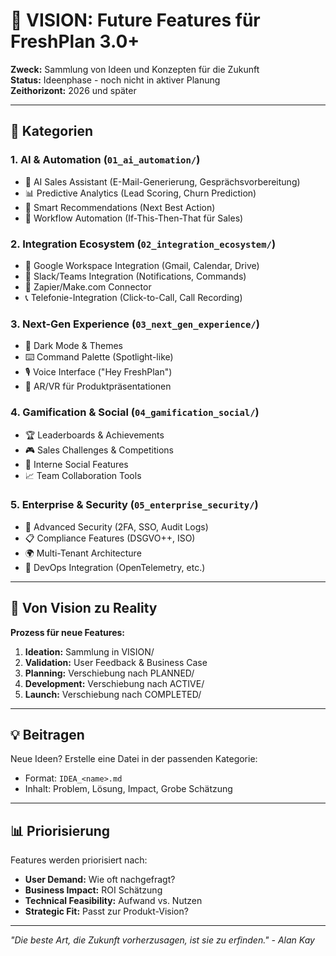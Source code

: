 # 🔮 VISION: Future Features für FreshPlan 3.0+

**Zweck:** Sammlung von Ideen und Konzepten für die Zukunft  
**Status:** Ideenphase - noch nicht in aktiver Planung  
**Zeithorizont:** 2026 und später  

---

## 📂 Kategorien

### 1. **AI & Automation** (`01_ai_automation/`)
- 🤖 AI Sales Assistant (E-Mail-Generierung, Gesprächsvorbereitung)
- 📊 Predictive Analytics (Lead Scoring, Churn Prediction)
- 🎯 Smart Recommendations (Next Best Action)
- 🔄 Workflow Automation (If-This-Then-That für Sales)

### 2. **Integration Ecosystem** (`02_integration_ecosystem/`)
- 📧 Google Workspace Integration (Gmail, Calendar, Drive)
- 💬 Slack/Teams Integration (Notifications, Commands)
- 🔗 Zapier/Make.com Connector
- 📞 Telefonie-Integration (Click-to-Call, Call Recording)

### 3. **Next-Gen Experience** (`03_next_gen_experience/`)
- 🌙 Dark Mode & Themes
- ⌨️ Command Palette (Spotlight-like)
- 🎙️ Voice Interface ("Hey FreshPlan")
- 📱 AR/VR für Produktpräsentationen

### 4. **Gamification & Social** (`04_gamification_social/`)
- 🏆 Leaderboards & Achievements
- 🎮 Sales Challenges & Competitions
- 💬 Interne Social Features
- 📈 Team Collaboration Tools

### 5. **Enterprise & Security** (`05_enterprise_security/`)
- 🔐 Advanced Security (2FA, SSO, Audit Logs)
- 📋 Compliance Features (DSGVO++, ISO)
- 🌍 Multi-Tenant Architecture
- 🔧 DevOps Integration (OpenTelemetry, etc.)

---

## 🚀 Von Vision zu Reality

**Prozess für neue Features:**
1. **Ideation:** Sammlung in VISION/
2. **Validation:** User Feedback & Business Case
3. **Planning:** Verschiebung nach PLANNED/
4. **Development:** Verschiebung nach ACTIVE/
5. **Launch:** Verschiebung nach COMPLETED/

---

## 💡 Beitragen

Neue Ideen? Erstelle eine Datei in der passenden Kategorie:
- Format: `IDEA_<name>.md`
- Inhalt: Problem, Lösung, Impact, Grobe Schätzung

---

## 📊 Priorisierung

Features werden priorisiert nach:
- **User Demand:** Wie oft nachgefragt?
- **Business Impact:** ROI Schätzung
- **Technical Feasibility:** Aufwand vs. Nutzen
- **Strategic Fit:** Passt zur Produkt-Vision?

---

*"Die beste Art, die Zukunft vorherzusagen, ist sie zu erfinden." - Alan Kay*